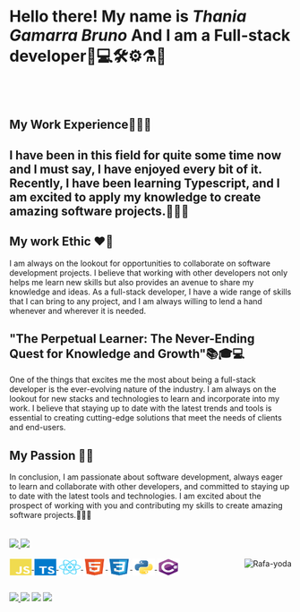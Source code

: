 <h1>Hello there! My name is <em>Thania Gamarra Bruno</em> And I am a Full-stack developer🫡💻🛠️⚙️⚗️💙</h1>

<br>
<br>

<h2>My Work Experience🚀✨✨<h2>

I have been in this field for quite some time now and I must say, I have enjoyed every bit of it. Recently, I have been learning Typescript, and I am excited to apply my knowledge to create amazing software projects.🚀✨✨


<h2>My work Ethic ❤️🤝</h2>
I am always on the lookout for opportunities to collaborate on software development projects. I believe that working with other developers not only helps me learn new skills but also provides an avenue to share my knowledge and ideas. As a full-stack developer, I have a wide range of skills that I can bring to any project, and I am always willing to lend a hand whenever and wherever it is needed.

  <h2>"The Perpetual Learner: The Never-Ending Quest for Knowledge and Growth"📚🎓💻 </h2>
One of the things that excites me the most about being a full-stack developer is the ever-evolving nature of the industry. I am always on the lookout for new stacks and technologies to learn and incorporate into my work. I believe that staying up to date with the latest trends and tools is essential to creating cutting-edge solutions that meet the needs of clients and end-users.

  
 
  <h2>My Passion 🥇🔋</h2>
In conclusion, I am passionate about software development, always eager to learn and collaborate with other developers, and committed to staying up to date with the latest tools and technologies. I am excited about the prospect of working with you and contributing my skills to create amazing software projects.🚀✨✨
<br>
  
<br>
 <br>
<div>
  <a href="https://beacons.ai/thania2004">
    <img height="180em" src="https://github-readme-stats-sigma-five.vercel.app/api?username=thania2004&show_icons=true&theme=dracula&include_all_commits=true">
     <img height="180em" src="https://github-readme-stats-sigma-five.vercel.app/api/top-langs/?username=thania2004&layout=compact&langs_count=16&theme=dracula">
</div>
  
  
  <div style="display: inline_block"><br>
 <img align="center" alt="Rafa-Js" height="30" width="40" src="https://raw.githubusercontent.com/devicons/devicon/master/icons/javascript/javascript-plain.svg">
<img align="center" alt="Rafa-Ts" height="30" width="40" src="https://raw.githubusercontent.com/devicons/devicon/master/icons/typescript/typescript-plain.svg">         
<img align="center" alt="Rafa-React" height="30" width="40" src="https://raw.githubusercontent.com/devicons/devicon/master/icons/react/react-original.svg">
<img align="center" alt="Rafa-HTML" height="30" width="40" src="https://raw.githubusercontent.com/devicons/devicon/master/icons/html5/html5-original.svg">   
<img align="center" alt="Rafa-CSS" height="30" width="40" src="https://raw.githubusercontent.com/devicons/devicon/master/icons/css3/css3-original.svg">
    
    
<img align="center" alt="Rafa-Python"  height="30"  width="40" src="https://raw.githubusercontent.com/devicons/devicon/master/icons/python/python-original.svg">
<img align="center" alt="Rafa-Csharp"  height="30"  width="40" src="https://raw.githubusercontent.com/devicons/devicon/master/icons/csharp/csharp-original.svg">
 <img align="right"  alt="Rafa-yoda" src="https://cdn.discordapp.com/attachments/795358919417397249/825430589581688872/hi.gif">
    
  </div>
  
  
  
  ##
  
  <div>
  <a href="https://instagram.com/thaniaagb"  target="_blank"><img src="https://img.shields.io/badge/-Instagram-%23E4405F?style=for-the-badge&logo=instagram&logoColor=white">
<a href="https://www.linkedin.com/in/thaniagb?lipi=urn%3Ali%3Apage%3Ad_flagship3_profile_view_base_contact_details%3BdZm6DYXrSUu93xpX4ecs7w%3D%3D"   target="_blank"><img src="https://img.shields.io/badge/-LinkedIn-%230077B5?style=for-the-badge&logo=linkedin&logoColor=white" target="_blank"></a>
   <a href= "mailto:thaniagamarra38@gmail.com"><img src="https://img.shields.io/badge/-Gmail-%23333?style=for-the-badge&logo=gmail&logoColor=white" target="_blank"></a>
    <a href="https://discord.gg/Thania Gamarra Bruno#6740" target="_blank"><img src="https://img.shields.io/badge/Discord-7289DA?style=for-the-badge&logo=discord&logoColor=white" target="_blank"></a>
  
    
   
    
  </div>
